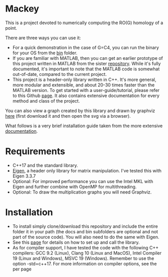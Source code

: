 # Mackey
This is a project devoted to numerically computing the RO(G) homology of a point. 

There are three ways you can use it:

* For a quick demonstration in the case of G=C4, you can run the binary for your OS from the <a href="https://github.com/NickG-Math/Mackey/tree/master/bin">bin</a> folder.
* If you are familiar with MATLAB, then you can get an earlier prototype of this project written in MATLAB from the sister <a href="https://github.com/NickG-Math/C4-Homology">repository</a>. While it's fully documented, it's important to note that the MATLAB code is somewhat out-of-date, compared to the current project. 
* This project is a header-only library written in C++. It's more general, more modular and extensible, and about 20-30 times faster than the MATLAB version. To get started with a user-guide/tutorial, please refer to this Github <a href="https://nickg-math.github.io/Mackey/html/index.html">page</a>. It also contains extensive documentation for every method and class of the project.

You can also view a graph created by this library and drawn by graphviz  <a href="https://github.com/NickG-Math/Mackey/blob/master/Multiplication_Graph.svg">here</a> (first download it and then open the svg via a browser).



What follows is a very brief installation guide taken from the more extensive <a href="https://nickg-math.github.io/Mackey/html/index.html">documentation</a>.

# Requirements
* C++17 and the standard library.
* <a href="http://eigen.tuxfamily.org/index.php?title=Main_Page">Eigen</a>, a header only library for matrix manipulation. I've tested this with Eigen 3.3.7
* Optional: For improved performance you can use the Intel MKL with Eigen and further combine with OpenMP for multithreading.
* Optional: To draw the multiplication graphs you will need Graphviz.

# Installation
* To install simply clone/download this repository and include the entire folder it in your path (the docs and bin subfolders are optional and not part of the source code). You will also need to do the same with Eigen.
* See this <a href="https://nickg-math.github.io/Mackey/html/use.html">page</a> for details on how to set up and call the library.
* As for compiler support, I have tested the code with the following C++ compilers: GCC 9.2 (Linux), Clang 10 (Linux and MacOS), Intel Compiler 19 (Linux and Windows), MSVC 19 (Windows). Remember to use the option -std=c++17. For more information on compiler options, see the per page

